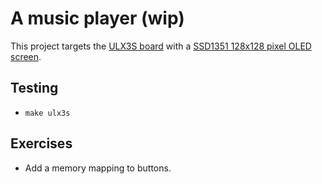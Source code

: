 # A music player (wip)

This project targets the [ULX3S board](https://radiona.org/ulx3s/) with a [SSD1351 128x128 pixel OLED screen](https://www.waveshare.com/1.5inch-rgb-oled-module.htm).

## Testing

- `make ulx3s`

## Exercises

- Add a memory mapping to buttons.
